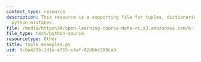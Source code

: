 ```yaml
---
content_type: resource
description: This resource is a supporting file for tuples, dictionaries, and common
  python mistakes.
file: /media/https%3A/open-learning-course-data-rc.s3.amazonaws.com/6-189-a-gentle-introduction-to-programming-using-python-january-iap-2011/9c0a429b1d1ee755c4af82d6bc509ca9_tuple_examples.py
file_type: text/python-source
resourcetype: Other
title: tuple_examples.py
uid: 9c0a429b-1d1e-e755-c4af-82d6bc509ca9
---
```

